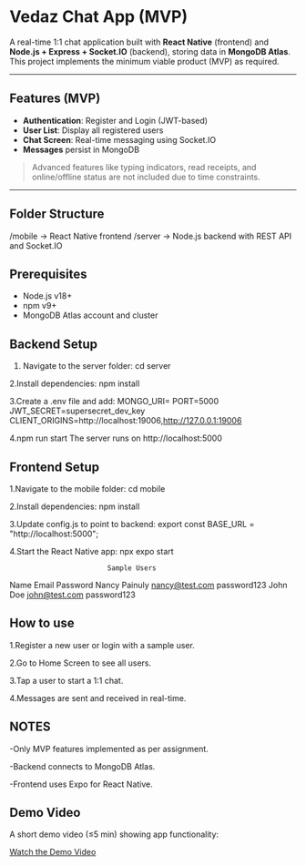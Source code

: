 # Vedaz Chat App (MVP)

A real-time 1:1 chat application built with **React Native** (frontend) and **Node.js + Express + Socket.IO** (backend), storing data in **MongoDB Atlas**. This project implements the minimum viable product (MVP) as required.

---

## Features (MVP)

- **Authentication**: Register and Login (JWT-based)  
- **User List**: Display all registered users  
- **Chat Screen**: Real-time messaging using Socket.IO  
- **Messages** persist in MongoDB  

> Advanced features like typing indicators, read receipts, and online/offline status are not included due to time constraints.

---

## Folder Structure
/mobile -> React Native frontend
/server -> Node.js backend with REST API and Socket.IO


## Prerequisites

- Node.js v18+  
- npm v9+  
- MongoDB Atlas account and cluster  


## Backend Setup

1. Navigate to the server folder:
   cd server

2.Install dependencies:
  npm install

3.Create a .env file and add:
  MONGO_URI=<Your MongoDB Atlas URI>
  PORT=5000
  JWT_SECRET=supersecret_dev_key
  CLIENT_ORIGINS=http://localhost:19006,http://127.0.0.1:19006

4.npm run start
  The server runs on http://localhost:5000


## Frontend Setup

1.Navigate to the mobile folder:
  cd mobile

2.Install dependencies:
  npm install

3.Update config.js to point to backend:
  export const BASE_URL = "http://localhost:5000";

4.Start the React Native app:
  npx expo start

                            Sample Users
Name	                        Email	                      Password
Nancy Painuly          	nancy@test.com                   password123
John Doe	               john@test.com                   password123

## How to use
1.Register a new user or login with a sample user.

2.Go to Home Screen to see all users.

3.Tap a user to start a 1:1 chat.

4.Messages are sent and received in real-time.

## NOTES

-Only MVP features implemented as per assignment.

-Backend connects to MongoDB Atlas.

-Frontend uses Expo for React Native.

## Demo Video

A short demo video (≤5 min) showing app functionality:

[Watch the Demo Video](https://drive.google.com/file/d/1E4wORBCPCY58Ze8hMsnvCI4KrvfqmLEY/view?usp=drivesdk)
